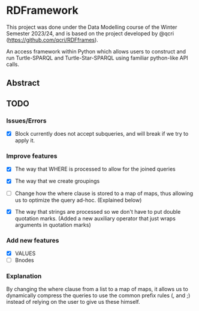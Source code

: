 # RDFramework

This project was done under the Data Modelling course of the Winter Semester 2023/24, and is based on the project developed by @qcri (https://github.com/qcri/RDFframes).

An access framework within Python which allows users to construct and run Turtle-SPARQL and Turtle-Star-SPARQL using familiar python-like API calls.

## Abstract


## TODO

### Issues/Errors
- [x] Block currently does not accept subqueries, and will break if we try to apply it.

### Improve features
- [x] The way that WHERE is processed to allow for the joined queries
- [x] The way that we create groupings
- [ ] Change how the where clause is stored to a map of maps, thus allowing us to optimize the query ad-hoc. (Explained below)
- [x] The way that strings are processed so we don't have to put double quotation marks. (Added a new auxiliary operator that just wraps arguments in quotation marks)


### Add new features
- [x] VALUES 
- [ ] Bnodes

### Explanation

By changing the where clause from a list to a map of maps, it allows us to dynamically compress the queries to use the common prefix rules (, and ;) instead of relying on the
user to give us these himself.
